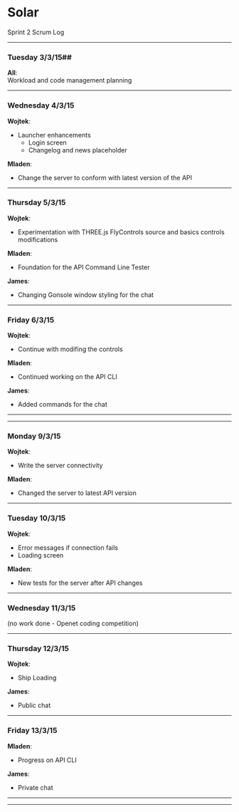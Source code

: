# Solar #
Sprint 2 Scrum Log

---

### Tuesday 3/3/15##
__All__:  
Workload and code management planning

---

### Wednesday 4/3/15 ##
__Wojtek__:
* Launcher enhancements
  * Login screen
  * Changelog and news placeholder

__Mladen__:
* Change the server to conform with latest version of the API

---

### Thursday 5/3/15 ###
__Wojtek__:
* Experimentation with THREE.js FlyControls source and basics controls modifications

__Mladen__:
* Foundation for the API Command Line Tester

__James__:
* Changing Gonsole window styling for the chat

---

### Friday 6/3/15 ###
__Wojtek__:
* Continue with modifing the controls

__Mladen__:
* Continued working on the API CLI

__James__:
* Added commands for the chat

---

---

### Monday 9/3/15 ###
__Wojtek__:
* Write the server connectivity

__Mladen__:
* Changed the server to latest API version

---

### Tuesday 10/3/15 ###
__Wojtek__:
* Error messages if connection fails
* Loading screen

__Mladen__:
* New tests for the server after API changes

---

### Wednesday 11/3/15 ###
(no work done - Openet coding competition)

---

### Thursday 12/3/15 ###
__Wojtek__:
* Ship Loading

__James__:
* Public chat

---

### Friday 13/3/15 ###
__Mladen__:
* Progress on API CLI

__James__:
* Private chat

---

---
